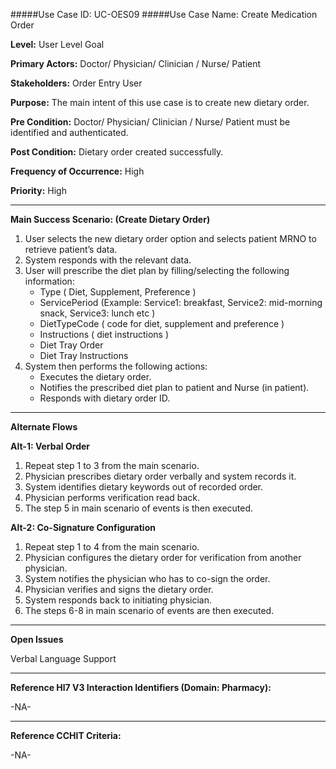 #####Use Case ID: UC-OES09
#####Use Case Name: Create Medication Order

**Level:**                     User Level Goal

**Primary Actors:**            Doctor/ Physician/ Clinician / Nurse/ Patient 

**Stakeholders:**              Order Entry User

**Purpose:**                   The main intent of this use case is to create new dietary order.

**Pre Condition:**             Doctor/ Physician/ Clinician / Nurse/ Patient must be identified and authenticated.   

**Post Condition:**            Dietary order created successfully.

**Frequency of Occurrence:**   High

**Priority:**                  High
__________________________________________________________
**Main Success Scenario: (Create Dietary Order)**

1.	User selects the new dietary order option and selects patient MRNO to retrieve patient’s data.
2.	System responds with the relevant data.
3.	User will prescribe the diet plan by filling/selecting the following information:
    * Type ( Diet, Supplement, Preference )
    * ServicePeriod (Example: Service1: breakfast, Service2: mid-morning snack, Service3: lunch etc )
    * DietTypeCode ( code for diet, supplement and preference )
    * Instructions ( diet instructions )
    * Diet Tray Order
    * Diet Tray Instructions
4.	System then performs the following actions:
    * Executes the dietary order.
    * Notifies the prescribed diet plan to patient and Nurse (in patient). 
    * Responds with dietary order ID. 

__________________________________________________________
**Alternate Flows** 

**Alt-1: Verbal Order**

1.	Repeat step 1 to 3 from the main scenario.
2.	Physician prescribes dietary order verbally and system records it.
3.	System identifies dietary keywords out of recorded order.
4.	Physician performs verification read back.
5.	The step 5 in main scenario of events is then executed.

**Alt-2: Co-Signature Configuration**

1.	Repeat step 1 to 4 from the main scenario.
2.	Physician configures the dietary order for verification from another physician.
3.	System notifies the physician who has to co-sign the order.
4.	Physician verifies and signs the dietary order.
5.	System responds back to initiating physician.
6.	The steps 6-8 in main scenario of events are then executed.

_______________________________________________________________
**Open Issues**

Verbal Language Support
_______________________________________________________________
**Reference Hl7 V3 Interaction Identifiers (Domain: Pharmacy):**

-NA-
_______________________________________________________________
**Reference CCHIT Criteria:**

-NA-
